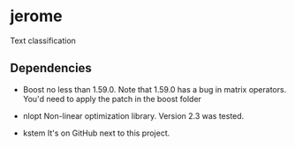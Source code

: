 # jerome
Text classification

## Dependencies

* Boost
no less than 1.59.0. Note that 1.59.0 has a bug in matrix operators. You'd need to apply
the patch in the boost folder

* nlopt
Non-linear optimization library. Version 2.3 was tested.

* kstem
It's on GitHub next to this project.

